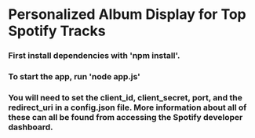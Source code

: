 # Personalized Album Display for Top Spotify Tracks

### First install dependencies with 'npm install'.
### To start the app, run 'node app.js'

### You will need to set the client_id, client_secret, port, and the redirect_uri in a config.json file. More information about all of these can all be found from accessing the Spotify developer dashboard.
